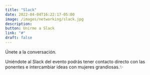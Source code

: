 ```yaml
---
title: "Slack"
date: 2022-04-04T16:22:17-05:00
image: /images/networking/slack.jpg
description: 
button: Unirme a Slack
link: "#"
draft: false
---
```


Únete a la conversación.

Uniéndote al Slack del evento podrás tener contacto directo con las ponentes e intercambiar ideas con mujeres grandiosas.✨